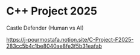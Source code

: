 # C++ Project 2025

Castle Defender (Human vs AI)

https://j-pourmostafa.notion.site/C-Project-F2025-283cc5b4c1be8040ae8fe3f5b31eafab
